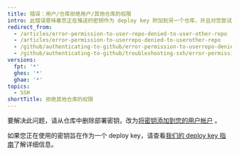 ```yaml
---
title: 错误：用户/仓库拒绝用户/其他仓库的权限
intro: 此错误意味着您正在推送的密钥作为 deploy key 附加到另一个仓库，并且对您尝试推送到的仓库的没有访问权限。
redirect_from:
  - /articles/error-permission-to-user-repo-denied-to-user-other-repo
  - /articles/error-permission-to-userrepo-denied-to-userother-repo
  - /github/authenticating-to-github/error-permission-to-userrepo-denied-to-userother-repo
  - /github/authenticating-to-github/troubleshooting-ssh/error-permission-to-userrepo-denied-to-userother-repo
versions:
  fpt: '*'
  ghes: '*'
  ghae: '*'
topics:
  - SSH
shortTitle: 拒绝其他仓库的权限
---
```


要解决此问题，请从仓库中删除部署密钥，改为[将密钥添加到您的用户帐户](/articles/adding-a-new-ssh-key-to-your-github-account) 。

如果您正在使用的密钥旨在作为一个 deploy key，请查看[我们的 deploy key 指南](/guides/managing-deploy-keys)了解详细信息。
